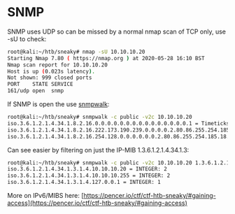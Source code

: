 # SNMP

SNMP uses UDP so can be missed by a normal nmap scan of TCP only, use -sU to check:

```bash
root@kali:~/htb/sneaky# nmap -sU 10.10.10.20
Starting Nmap 7.80 ( https://nmap.org ) at 2020-05-28 16:10 BST
Nmap scan report for 10.10.10.20
Host is up (0.023s latency).
Not shown: 999 closed ports
PORT    STATE SERVICE
161/udp open  snmp
```

If SNMP is open the use [snmpwalk](https://linux.die.net/man/1/snmpwalk):

```bash
root@kali:~/htb/sneaky# snmpwalk -c public -v2c 10.10.10.20
iso.3.6.1.2.1.4.34.1.8.2.16.0.0.0.0.0.0.0.0.0.0.0.0.0.0.0.1 = Timeticks: (0) 0:00:00.00
iso.3.6.1.2.1.4.34.1.8.2.16.222.173.190.239.0.0.0.0.2.80.86.255.254.185.18.18 = Timeticks: (3002) 0:00:30.02
iso.3.6.1.2.1.4.34.1.8.2.16.254.128.0.0.0.0.0.0.2.80.86.255.254.185.18.18 = Timeticks: (0) 0:00:00.00
```

Can see easier by filtering on just the IP-MIB 1.3.6.1.2.1.4.34.1.3:

```bash
root@kali:~/htb/sneaky# snmpwalk -c public -v2c 10.10.10.20 1.3.6.1.2.1.4.34.1.3
iso.3.6.1.2.1.4.34.1.3.1.4.10.10.10.20 = INTEGER: 2
iso.3.6.1.2.1.4.34.1.3.1.4.10.10.10.255 = INTEGER: 2
iso.3.6.1.2.1.4.34.1.3.1.4.127.0.0.1 = INTEGER: 1
```

More on IPv6/MIBS here: [https://pencer.io/ctf/ctf-htb-sneaky/#gaining-access](https://pencer.io/ctf/ctf-htb-sneaky/#gaining-access)
